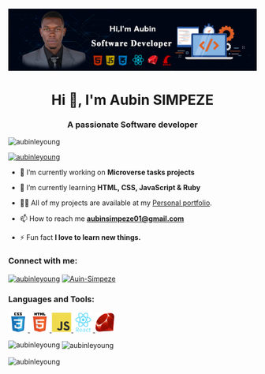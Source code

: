 ![aubin](/image/aubinr.jpg)
<h1 align="center">Hi 👋, I'm Aubin SIMPEZE</h1>
<h3 align="center">A passionate Software developer</h3>

<p align="left"> <img src="https://komarev.com/ghpvc/?username=aubinleyoung&label=Profile%20views&color=0e75b6&style=flat" alt="aubinleyoung" /> </p>

<p align="left"> <a href="https://twitter.com/SimpezeAubin" target="blank"><img src="https://img.shields.io/twitter/follow/aubinleyoung?logo=twitter&style=for-the-badge" alt="aubinleyoung" /></a> </p>

- 🔭 I’m currently working on **Microverse tasks projects**

- 🌱 I’m currently learning **HTML, CSS, JavaScript & Ruby**

- 👨‍💻 All of my projects are available at my [Personal portfolio](https://aubinleyoung.github.io/Responsive-Portfolio-Website-Aubin/).

- 📫 How to reach me **aubinsimpeze01@gmail.com**

- ⚡ Fun fact **I love to learn new things.**

<h3 align="left">Connect with me:</h3>
<p align="left">
<a href="https://twitter.com/SimpezeAubin" target="blank"><img align="center" src="https://raw.githubusercontent.com/rahuldkjain/github-profile-readme-generator/master/src/images/icons/Social/twitter.svg" alt="aubinleyoung" height="30" width="40" /></a>
<a href="https://www.linkedin.com/in/aubin-simpeze-7a5b7a220/" target="blank"><img align="center" src="https://raw.githubusercontent.com/rahuldkjain/github-profile-readme-generator/master/src/images/icons/Social/linked-in-alt.svg" alt="Auin-Simpeze" height="30" width="40" /></a>
</p>

<h3 align="left">Languages and Tools:</h3>
<p align="left"> <a href="https://www.w3schools.com/css/" target="_blank" rel="noreferrer"> <img src="https://raw.githubusercontent.com/devicons/devicon/master/icons/css3/css3-original-wordmark.svg" alt="css3" width="40" height="40"/> </a> <a href="https://www.w3.org/html/" target="_blank" rel="noreferrer"> <img src="https://raw.githubusercontent.com/devicons/devicon/master/icons/html5/html5-original-wordmark.svg" alt="html5" width="40" height="40"/> </a> <a href="https://developer.mozilla.org/en-US/docs/Web/JavaScript" target="_blank" rel="noreferrer"> <img src="https://raw.githubusercontent.com/devicons/devicon/master/icons/javascript/javascript-original.svg" alt="javascript" width="40" height="40"/> </a> <a href="https://reactjs.org/" target="_blank" rel="noreferrer"> <img src="https://raw.githubusercontent.com/devicons/devicon/master/icons/react/react-original-wordmark.svg" alt="react" width="40" height="40"/> </a> <a href="https://www.ruby-lang.org/en/" target="_blank" rel="noreferrer"> <img src="https://raw.githubusercontent.com/devicons/devicon/master/icons/ruby/ruby-original.svg" alt="ruby" width="40" height="40"/> </a> </p>

<p><img align="left" src="https://github-readme-stats.vercel.app/api/top-langs?username=aubinleyoung&show_icons=true&locale=en&layout=compact" alt="aubinleyoung" /></p>


<p>&nbsp;<img align="center" src="https://github-readme-stats.vercel.app/api?username=aubinleyoung&show_icons=true&locale=en" alt="aubinleyoung" /></p>

<p><img align="center" src="https://github-readme-streak-stats.herokuapp.com/?user=aubinleyoung&" alt="aubinleyoung" /></p>
